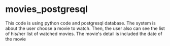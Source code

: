 # movies_postgresql
This code is using python code and postgresql database. The system is about the user choose a movie to watch. Then, the user also can see the list of his/her list of watched movies. The movie's detail is included the date of the movie
